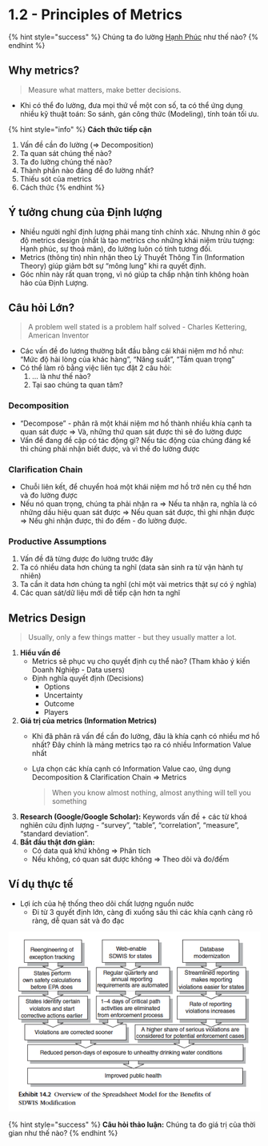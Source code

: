 # 1.2 - Principles of Metrics

{% hint style="success" %}
Chúng ta đo lường [Hạnh Phúc](../../big-o/2-everyone-can-read-data/dataviz-and-storytelling.md#hanh-phuc) như thế nào?
{% endhint %}

## Why metrics?

> Measure what matters, make better decisions.

* Khi có thể đo lường, đưa mọi thứ về một con số, ta có thể ứng dụng nhiều kỹ thuật toán: So sánh, gán công thức \(Modeling\), tính toán tối ưu.

{% hint style="info" %}
**Cách thức tiếp cận**   
1. Vấn đề cần đo lường \(=&gt; Decomposition\)   
2. Ta quan sát chúng thế nào?   
3. Ta đo lường chúng thế nào?   
4. Thành phần nào đáng để đo lường nhất?   
5. Thiếu sót của metrics   
6. Cách thức
{% endhint %}

## Ý tưởng chung của Định lượng

* Nhiều người nghĩ định lượng phải mang tính chính xác. Nhưng nhìn ở góc độ metrics design \(nhất là tạo metrics cho những khái niệm trừu tượng: Hạnh phúc, sự thoả mãn\), đo lường luôn có tính tương đối.
* Metrics \(thông tin\) nhìn nhận theo Lý Thuyết Thông Tin \(Information Theory\) giúp giảm bớt sự “mông lung” khi ra quyết định.
* Góc nhìn này rất quan trọng, vì nó giúp ta chấp nhận tính không hoàn hảo của Định Lượng.

## Câu hỏi Lớn?

> A problem well stated is a problem half solved - Charles Kettering, American Inventor

* Các vấn đề đo lương thường bắt đầu bằng cái khái niệm mơ hồ như: “Mức độ hài lòng của khác hàng”, “Năng suất”, “Tầm quan trọng”
* Có thể làm rõ bằng việc liên tục đặt 2 câu hỏi:
  1. … là như thế nào?
  2. Tại sao chúng ta quan tâm?

### Decomposition

* “Decompose” - phân rã một khái niệm mơ hồ thành nhiều khía cạnh ta quan sát được =&gt; Và, những thứ quan sát được thì sẽ đo lường được
* Vấn đề đang đề cập có tác động gì? Nếu tác động của chúng đáng kể thì chúng phải nhận biết được, và vì thế đo lường được

### Clarification Chain

* Chuỗi liên kết, để chuyển hoá một khái niệm mơ hồ trở nên cụ thể hơn và đo lường được
* Nếu nó quan trọng, chúng ta phải nhận ra =&gt; Nếu ta nhận ra, nghĩa là có những dấu hiệu quan sát được =&gt; Nếu quan sát được, thì ghi nhận được =&gt; Nếu ghi nhận được, thì đo đếm - đo lường được.

### Productive Assumptions

1. Vấn đề đã từng được đo lường trước đây
2. Ta có nhiều data hơn chúng ta nghĩ \(data sản sinh ra từ vận hành tự nhiên\)
3. Ta cần ít data hơn chúng ta nghĩ \(chỉ một vài metrics thật sự có ý nghĩa\)
4. Các quan sát/dữ liệu mới dễ tiếp cận hơn ta nghĩ

## Metrics Design

> Usually, only a few things matter - but they usually matter a lot.

1. **Hiểu vấn đề**
   * Metrics sẽ phục vụ cho quyết định cụ thể nào? \(Tham khảo ý kiến Doanh Nghiệp - Data users\)
   * Định nghĩa quyết định \(Decisions\)
     * Options
     * Uncertainty
     * Outcome
     * Players
2. **Giá trị của metrics \(Information Metrics\)**
   * Khi đã phân rã vấn đề cần đo lường, đâu là khía cạnh có nhiều mơ hồ nhất? Đây chính là mảng metrics tạo ra có nhiều Information Value nhất 
   * Lựa chọn các khía cạnh có Information Value cao, ứng dụng Decomposition & Clarification Chain =&gt; Metrics

     > When you know almost nothing, almost anything will tell you something
3. **Research \(Google/Google Scholar\):** Keywords vấn đề + các từ khoá nghiên cứu định lượng - “survey”, “table”, “correlation”, “measure”, “standard deviation”.
4. **Bắt đầu thật đơn giản:**
   * Có data quá khứ không =&gt; Phân tích
   * Nếu không, có quan sát được không =&gt; Theo dõi và đo/đếm

## Ví dụ thực tế

* Lợi ích của hệ thống theo dõi chất lượng nguồn nước
  * Đi từ 3 quyết định lớn, càng đi xuống sâu thì các khía cạnh càng rõ ràng, dễ quan sát và đo đạc

![](../../.gitbook/assets/image%20%2888%29.png)

{% hint style="success" %}
**Câu hỏi thảo luận:** Chúng ta đo giá trị của thời gian như thế nào?
{% endhint %}

